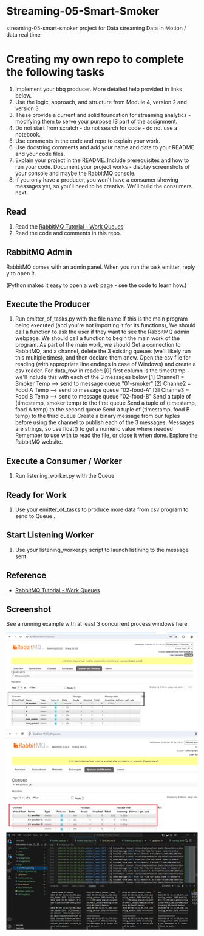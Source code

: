 # Streaming-05-Smart-Smoker
streaming-05-smart-smoker project for Data streaming Data in Motion / data real time 


# Creating my own repo to complete the following tasks

1. Implement your bbq producer. More detailed help provided in links below.
1. Use the logic, approach, and structure from Module 4, version 2 and version 3.
1. These provide a current and solid foundation for streaming analytics - modifying them to serve your purpose IS part of the assignment.
1. Do not start from scratch - do not search for code - do not use a notebook.
1. Use comments in the code and repo to explain your work.
1. Use docstring comments and add your name and date to your README and your code files.
1. Explain your project in the README. Include prerequisites and how to run your code.
Document your project works - display screenshots of your console and maybe the RabbitMQ console.
1. If you only have a producer, you won't have a consumer showing messages yet, so you'll need to be creative. We'll build the consumers next.

## Read

1. Read the [RabbitMQ Tutorial - Work Queues](https://www.rabbitmq.com/tutorials/tutorial-two-python.html)
1. Read the code and comments in this repo.

## RabbitMQ Admin 

RabbitMQ comes with an admin panel. When you run the task emitter, reply y to open it. 

(Python makes it easy to open a web page - see the code to learn how.)

## Execute the Producer

1. Run emitter_of_tasks.py with the file name 
If this is the main program being executed (and you're not importing it for its functions), We should call a function to ask the user if they want to see the RabbitMQ admin webpage. We should call a function to begin the main work of the program. As part of the main work, we should Get a connection to RabbitMQ, and a channel, delete the 3 existing queues (we'll likely run this multiple times), and then declare them anew. Open the csv file for reading (with appropriate line endings in case of Windows) and create a csv reader. For data_row in reader: [0] first column is the timestamp - we'll include this with each of the 3 messages below [1] Channel1 = Smoker Temp --> send to message queue "01-smoker" [2] Channe2 = Food A Temp --> send to message queue "02-food-A" [3] Channe3 = Food B Temp --> send to message queue "02-food-B" Send a tuple of (timestamp, smoker temp) to the first queue Send a tuple of (timestamp, food A temp) to the second queue Send a tuple of (timestamp, food B temp) to the third queue Create a binary message from our tuples before using the channel to publish each of the 3 messages. Messages are strings, so use float() to get a numeric value where needed Remember to use with to read the file, or close it when done.
Explore the RabbitMQ website.

## Execute a Consumer / Worker

1. Run listening_worker.py with the Queue 

## Ready for Work

1. Use your emitter_of_tasks to produce more data from csv program to send to Queue .

## Start Listening Worker 

1. Use your listening_worker.py script to launch listining to the message sent


## Reference

- [RabbitMQ Tutorial - Work Queues](https://www.rabbitmq.com/tutorials/tutorial-two-python.html)


## Screenshot

See a running example with at least 3 concurrent process windows here:

![Alt text for the image](images/image1.png)
![Alt text for the image](images/image2.png)
![Alt text for the image](images/image3.png)

